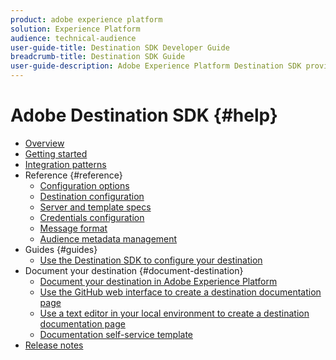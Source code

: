 ```yaml
---
product: adobe experience platform
solution: Experience Platform
audience: technical-audience
user-guide-title: Destination SDK Developer Guide
breadcrumb-title: Destination SDK Guide
user-guide-description: Adobe Experience Platform Destination SDK provides you with self-serve API access, allowing you to build and maintain an integration with Adobe Experience Platform.
---
```


# Adobe Destination SDK {#help}

+ [Overview](/help/overview.md)
+ [Getting started](/help/getting-started.md)
+ [Integration patterns](/help/integration-methods.md)
+ Reference {#reference}
  + [Configuration options](/help/configuration-options.md)
  + [Destination configuration](/help/destination-configuration.md)
  + [Server and template specs](/help/server-and-template-configuration.md)
  + [Credentials configuration](/help/credentials-configuration.md)
  + [Message format](/help/message-format.md)
  + [Audience metadata management](/help/audience-metadata-management.md)
+ Guides {#guides}
  + [Use the Destination SDK to configure your destination](/help/configure-destination-instructions.md)
+ Document your destination {#document-destination}
  + [Document your destination in Adobe Experience Platform](/help/docs-framework/documentation-instructions.md)
  + [Use the GitHub web interface to create a destination documentation page](/help/docs-framework/use-github-interface-to-create-documentation.md)
  + [Use a text editor in your local environment to create a destination documentation page](/help/docs-framework/work-in-local-environment.md)
  + [Documentation self-service template](/help/docs-framework/self-service-template.md)
+ [Release notes](/help/release-notes.md)
